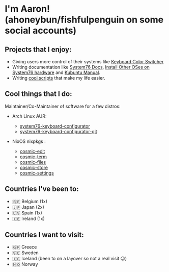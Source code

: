 # I'm Aaron! (ahoneybun/fishfulpenguin on some social accounts)

## Projects that I enjoy:
- Giving users more control of their systems like [Keyboard Color Switcher](https://github.com/ahoneybun/keyboard-color-switcher)
- Writing documentation like [System76 Docs](https://github.com/system76/docs/), [Install Other OSes on System76 hardware](https://github.com/ahoneybun/Install-OtherOSes-on-System76) and [Kubuntu Manual](https://github.com/kubuntu-team/kubuntu-manual).
- Writing [cool scripts](https://github.com/ahoneybun/personal-scripts) that make my life easier.

## Cool things that I do:

Maintainer/Co-Maintainer of software for a few distros:

- Arch Linux AUR:
  - [system76-keyboard-configurator](https://aur.archlinux.org/packages/system76-keyboard-configurator)
  - [system76-keyboard-configurator-git](https://aur.archlinux.org/packages/system76-keyboard-configurator-git)

- NixOS nixpkgs :
  - [cosmic-edit](https://github.com/NixOS/nixpkgs/blob/master/pkgs/by-name/co/cosmic-edit/package.nix)
  - [cosmic-term](https://github.com/NixOS/nixpkgs/blob/master/pkgs/by-name/co/cosmic-term/package.nix)
  - [cosmic-files](https://github.com/NixOS/nixpkgs/blob/master/pkgs/by-name/co/cosmic-files/package.nix)
  - [cosmic-store](https://github.com/NixOS/nixpkgs/blob/master/pkgs/by-name/co/cosmic-store/package.nix)
  - [cosmic-settings](https://github.com/NixOS/nixpkgs/blob/master/pkgs/by-name/co/cosmic-settings/package.nix)

## Countries I've been to:
- 🇧🇪 Belgium (1x)
- 🇯🇵 Japan (2x)
- 🇪🇸 Spain (1x)
- 🇮🇪 Ireland (1x)

## Countries I want to visit:
- 🇬🇷 Greece
- 🇸🇪 Sweden
- 🇮🇸 Iceland (been to on a layover so not a real visit 😉)
- 🇳🇴 Norway
